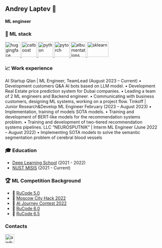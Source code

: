 ## Andrey Laptev :crown:
#### ML engineer
### :dart: ML stack
<p align="left"> 
  <a href="https://huggingface.co/" target="_blank"> 
    <img src="https://dxj7eshgz03ln.cloudfront.net/production/publication/social_logo/13299/composited_ae508b63-c76b-450c-b239-dee0f84414ff.png" alt="huggingface" width="50" height="50"/>
  </a>
  <a href="https://catboost.ai/" target="_blank"> 
    <img src="https://upload.wikimedia.org/wikipedia/commons/c/cc/CatBoostLogo.png" alt="catboost" width="50" height="50"/>
  </a>
  
  <a href="https://www.python.org" target="_blank"> 
    <img src="https://upload.wikimedia.org/wikipedia/commons/thumb/c/c3/Python-logo-notext.svg/1200px-Python-logo-notext.svg.png" alt="python" width="50" height="50"/>
  </a>  
  
  <a href="https://pytorch.org" target="_blank"> 
    <img src="https://pytorch.org/assets/images/pytorch-logo.png" alt="pytorch" width="50" height="50"/>
  </a>
  
  <a href="https://albumentations.ai" target="_blank"> 
    <img src="https://albumentations.ai/assets/img/custom/albumentations_logo.png" alt="albumentations" width="50" height="50"/>
  </a>
  
  <a href="https://scikit-learn.org/stable/index.html" target="_blank"> 
    <img src="https://raw.githubusercontent.com/scikit-learn/scikit-learn/main/doc/logos/scikit-learn-logo.png" alt="sklearn" width="70" height="50"/>
  </a>
</p>

### :chart_with_upwards_trend: Work experience

AI Startup Qlan | ML Engineer, TeamLead (August 2023 – Current)
  • Development customers Q&A AI bots based on LLM model.
  • Development Real Estate price prediction system for Dubai companies.
  • Leading a team of 2 ML engineers and Backend engineer.
  • Communicating with business customers, designing ML systems, working on a project flow.
Tinkoff | Junior Research&Develop ML Engineer February (2023 – August 2023)
  • Implementation, training of models SOTA models.
  • Training and development of BERT-like models for the recommendation systems problem.
  • Training and development of two-tiered recommendation systems pipelines.
LLC ”NEUROSPUTNIK” | Interm ML Engineer (June 2022 – August 2022)
  • Implementing SOTA models to solve the semantic segmentation problem of cerebral blood vessels

### 🎓 Education

* [Deep Learning School](https://mipt.ru/science/labs/innovation/projects/deep_learning_school) (2021 - 2022)
* [NUST MISIS](https://en.misis.ru) (2021 - Current)

### 🏆 ML Competition Background
* 🥇 [RuCode 5.0](https://rucode.net/)
* 🥇 [Moscow City Hack 2022](https://moscityhack2022.innoagency.ru/)
* 🥇 [AI Journey Contest 2022](https://aij.ru/)
* 🥇 [RuCode 6.0](https://rucode.net/)
* 🥇 [RuCode 6.5](https://rucode.net/)

### Contacts
<p align="left"> 
  <a href="https://t.me/laptev13" target="_blank"> 
    <img src="https://upload.wikimedia.org/wikipedia/commons/thumb/8/82/Telegram_logo.svg/1024px-Telegram_logo.svg.png" alt="android" width="30" height="30"/> 
  </a>
</p>
